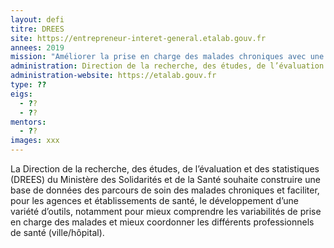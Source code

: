 ```yaml
---
layout: defi
titre: DREES
site: https://entrepreneur-interet-general.etalab.gouv.fr
annees: 2019
mission: "Améliorer la prise en charge des malades chroniques avec une nouvelle base de données de santé"
administration: Direction de la recherche, des études, de l’évaluation et des statistiques
administration-website: https://etalab.gouv.fr
type: ??
eigs:
  - ??
  - ??
mentors: 
  - ??
images: xxx
---
```


La Direction de la recherche, des études, de l’évaluation et des
statistiques (DREES) du Ministère des Solidarités et de la Santé 
souhaite construire une base de données des parcours de soin des 
malades chroniques et faciliter, pour les agences et établissements
de santé, le développement d’une variété d’outils, notamment pour 
mieux comprendre les variabilités de prise en charge des malades et 
mieux coordonner les différents professionnels de santé (ville/hôpital).
